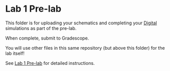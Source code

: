 # Lab 1 Pre-lab

This folder is for uploading your schematics
and completing your [Digital](https://github.com/hneemann/Digital) simulations
as part  of the pre-lab.

When complete, submit to Gradescope.

You will use other files in this same repository (but above this folder) for the lab itself!

See [Lab 1 Pre-lab](https://usafa-ece.github.io/ece281-book/lab/lab1.html#pre-lab) for detailed instructions.

